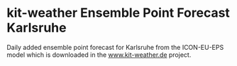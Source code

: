 # kit-weather Ensemble Point Forecast Karlsruhe

Daily added ensemble point forecast for Karlsruhe from the ICON-EU-EPS model which is downloaded in the www.kit-weather.de project.
